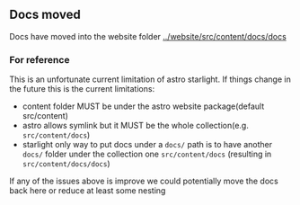 ## Docs moved

Docs have moved into the website folder [../website/src/content/docs/docs](../website/src/content/docs/docs)

### For reference

This is an unfortunate current limitation of astro starlight. If things change in the future this is the current limitations:

- content folder MUST be under the astro website package(default src/content)
- astro allows symlink but it MUST be the whole collection(e.g. `src/content/docs`)
- starlight only way to put docs under a `docs/` path is to have another `docs/` folder under the collection one `src/content/docs` (resulting in `src/content/docs/docs`)

If any of the issues above is improve we could potentially move the docs back here or reduce at least some nesting
